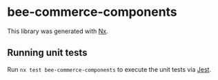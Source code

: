 # bee-commerce-components

This library was generated with [Nx](https://nx.dev).

## Running unit tests

Run `nx test bee-commerce-components` to execute the unit tests via [Jest](https://jestjs.io).
